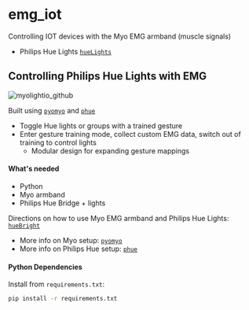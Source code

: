 # emg_iot
Controlling IOT devices with the Myo EMG armband (muscle signals)
- Philips Hue Lights [`hueLights`](https://github.com/sarajakub/emg_iot/tree/main/examples/hueLights)

## Controlling Philips Hue Lights with EMG
![myolightio_github](https://github.com/user-attachments/assets/97ff81b7-47d7-4693-9fd1-529c9c55aa00)

Built using [`pyomyo`](https://github.com/PerlinWarp/pyomyo) and [`phue`](https://github.com/studioimaginaire/phue)

- Toggle Hue lights or groups with a trained gesture
- Enter gesture training mode, collect custom EMG data, switch out of training to control lights
  - Modular design for expanding gesture mappings

#### What's needed

- Python
- Myo armband
- Philips Hue Bridge + lights

Directions on how to use Myo EMG armband and Philips Hue Lights: [`hueBright`](https://github.com/sarajakub/emg_iot/blob/main/examples/hueLights/hueBright.py)

- More info on Myo setup: [`pyomyo`](https://github.com/PerlinWarp/pyomyo)
- More info on Philips Hue setup: [`phue`](https://github.com/studioimaginaire/phue)

#### Python Dependencies
Install from `requirements.txt`:

```bash
pip install -r requirements.txt
